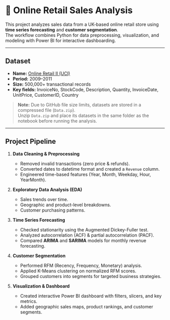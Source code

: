 # 🛒 Online Retail Sales Analysis

This project analyzes sales data from a UK-based online retail store using **time series forecasting** and **customer segmentation**.  
The workflow combines Python for data preprocessing, visualization, and modeling with Power BI for interactive dashboarding.

---

## Dataset
- **Name:** [Online Retail II (UCI)](https://www.kaggle.com/datasets/mashlyn/online-retail-ii-uci)  
- **Period:** 2009–2011  
- **Size:** 500,000+ transactional records  
- **Key fields:** InvoiceNo, StockCode, Description, Quantity, InvoiceDate, UnitPrice, CustomerID, Country  

> **Note:** Due to GitHub file size limits, datasets are stored in a compressed file (`Data.zip`).  
> Unzip `Data.zip` and place its datasets in the same folder as the notebook before running the analysis.

---

## Project Pipeline
1. **Data Cleaning & Preprocessing**
   - Removed invalid transactions (zero price & refunds).
   - Converted dates to datetime format and created a `Revenue` column.
   - Engineered time-based features (Year, Month, Weekday, Hour, YearMonth).

2. **Exploratory Data Analysis (EDA)**
   - Sales trends over time.
   - Geographic and product-level breakdowns.
   - Customer purchasing patterns.

3. **Time Series Forecasting**
   - Checked stationarity using the Augmented Dickey-Fuller test.
   - Analyzed autocorrelation (ACF) & partial autocorrelation (PACF).
   - Compared **ARIMA** and **SARIMA** models for monthly revenue forecasting.

4. **Customer Segmentation**
   - Performed RFM (Recency, Frequency, Monetary) analysis.
   - Applied K-Means clustering on normalized RFM scores.
   - Grouped customers into segments for targeted business strategies.

5. **Visualization & Dashboard**
   - Created interactive Power BI dashboard with filters, slicers, and key metrics.
   - Added geographic sales maps, product rankings, and customer segments.
